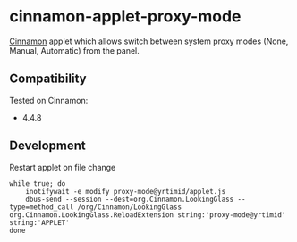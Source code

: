 # cinnamon-applet-proxy-mode
[Cinnamon](https://projects.linuxmint.com/cinnamon/) applet which allows switch between system proxy modes (None, Manual, Automatic) from the panel.

## Compatibility
Tested on Cinnamon:
* 4.4.8

## Development
Restart applet on file change
```shell
while true; do
	inotifywait -e modify proxy-mode@yrtimid/applet.js
 	dbus-send --session --dest=org.Cinnamon.LookingGlass --type=method_call /org/Cinnamon/LookingGlass org.Cinnamon.LookingGlass.ReloadExtension string:'proxy-mode@yrtimid' string:'APPLET'
done
```

